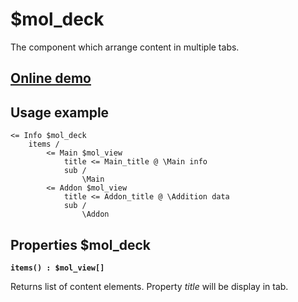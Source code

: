 # $mol_deck

The component which arrange content in multiple tabs.

## [Online demo](https://mol.hyoo.ru/#!section=demos/readme/demo=mol_deck_demo)

## Usage example

```
<= Info $mol_deck
	items /
		<= Main $mol_view
			title <= Main_title @ \Main info
			sub /
				\Main
		<= Addon $mol_view
			title <= Addon_title @ \Addition data
			sub /
				\Addon
```

## Properties $mol_deck

**`items() : $mol_view[]`**

Returns list of content elements. Property *title* will be display in tab.
